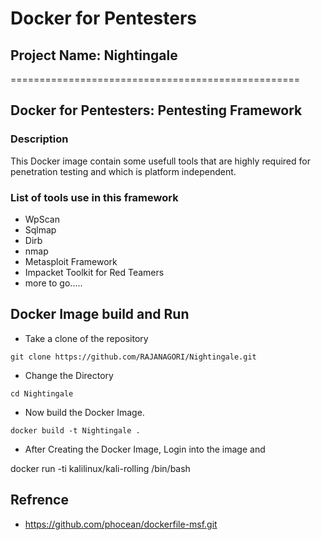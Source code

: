 # Docker for Pentesters
## Project Name: Nightingale
==================================================
## Docker for Pentesters: Pentesting Framework 

### Description
This Docker image contain some usefull tools that are highly required for penetration testing and which is platform independent.

### List of tools use in this framework
- WpScan
- Sqlmap
- Dirb
- nmap
- Metasploit Framework
- Impacket Toolkit for Red Teamers
- more to go.....

## Docker Image build and Run 
- Take a clone of the repository
```
git clone https://github.com/RAJANAGORI/Nightingale.git
```
- Change the Directory
```
cd Nightingale
```
- Now build the Docker Image.
```
docker build -t Nightingale .
```
- After Creating the Docker Image, Login into the image and 










docker run -ti kalilinux/kali-rolling /bin/bash



## Refrence 
- https://github.com/phocean/dockerfile-msf.git